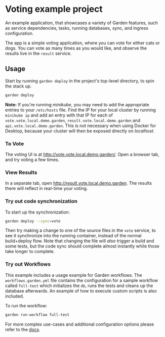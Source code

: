 # Voting example project

An example application, that showcases a variety of Garden features, such as service dependencies, tasks, running
databases, sync, and ingress configuration.

The app is a simple voting application, where you can vote for either cats or dogs.
You can vote as many times as you would like, and observe the results live in the `result` service.

## Usage

Start by running `garden deploy` in the project's top-level directory, to spin the stack up.

```sh
garden deploy
```

**Note:** If you're running _minikube_, you may need to add the appropriate entries to your `/etc/hosts` file.
Find the IP for your local cluster by running `minikube ip` and add an entry with that IP for each of
`vote.vote.local.demo.garden`, `result.vote.local.demo.garden` and `api.vote.local.demo.garden`.
This is not necessary when using Docker for Desktop, because your cluster will then be exposed directly on _localhost_.

### To Vote

The voting UI is at http://vote.vote.local.demo.garden/. Open a browser tab, and try voting a few times.

### View Results

In a separate tab, open http://result.vote.local.demo.garden. The results there will reflect in real-time your voting.

### Try out code synchronization

To start up the synchronization:

```sh
garden deploy --sync=vote
```

Then try making a change to one of the source files in the `vote` service, to see it synchronize into the
running container, instead of the normal build+deploy flow. Note that changing the file will _also_ trigger a
build and some tests, but the code sync should complete almost instantly while those take longer to complete.

### Try out Workflows

This example includes a usage example for Garden workflows. The `workflows.garden.yml` file contains the configuration for a sample workflow called `full-test` which initializes the `db`, runs the tests and cleans up the database afterwards. An example of how to execute custom scripts is also included.

To run the workflow:

```sh
garden run-workflow full-test
```

For more complex use-cases and additional configuration options please refer to the [docs](https://docs.garden.io/using-garden/workflows).
